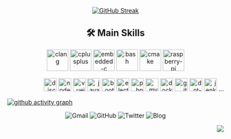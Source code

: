 
<div align="center">
<!--[![GitHub Stats](https://github-readme-stats.vercel.app/api?username=luswdev&show_icons=true&bg_color=30,606c88,3f4c6b&title_color=fff&text_color=fff&icon_color=fff&ring_color=81c8be&hide_border=true)](https://github.com/luswdev)-->
  
[![GitHub Streak](https://github-readme-streak-stats.herokuapp.com/?user=luswdev&background=283044&ring=81c8be&fire=81c8be&currStreakLabel=81c8be&currStreakNum=fff&sideNums=fff&sideLabels=fff&dates=ccc&hide_border=true)](https://github.com/luswdev)

</div>

<h2 align="center">🛠️ Main Skills</h2>
<p align="center">
  <img height="50" src="https://cdn.jsdelivr.net/gh/devicons/devicon@master/icons/c/c-plain.svg" title="clang" alt="clang">
  <img height="50" src="https://cdn.jsdelivr.net/gh/devicons/devicon@master/icons/cplusplus/cplusplus-plain.svg" title="cplusplus" alt="cplusplus">
  <img height="50" src="https://cdn.jsdelivr.net/gh/devicons/devicon@master/icons/embeddedc/embeddedc-original.svg" title="embedded-c" alt="embedded-c">  
  <img height="50" src="https://cdn.jsdelivr.net/gh/devicons/devicon/icons/bash/bash-original.svg" title="bash" alt="bash">
  <img height="50" src="https://cdn.jsdelivr.net/gh/devicons/devicon/icons/cmake/cmake-original.svg" title="cmake" alt="cmake">
  <img height="50" src="https://cdn.jsdelivr.net/gh/devicons/devicon@master/icons/raspberrypi/raspberrypi-original.svg" title="raspberry-pi" alt="raspberry-pi">
</p>
<p align="right">
  <img height="30" src="https://cdn.jsdelivr.net/gh/devicons/devicon@master/icons/discordjs/discordjs-original.svg" title="discordjs" alt="discordjs">
  <img height="30" src="https://cdn.jsdelivr.net/gh/devicons/devicon@master/icons/nodejs/nodejs-original.svg" title="nodejs" alt="nodejs">
  <img height="30" src="https://cdn.jsdelivr.net/gh/devicons/devicon@master/icons/vuejs/vuejs-original.svg" title="vuejs" alt="vuejs">
  <img height="30" src="https://cdn.jsdelivr.net/gh/devicons/devicon@master/icons/javascript/javascript-original.svg" title="javascript" alt="javascript">
  <img height="30" src="https://cdn.jsdelivr.net/gh/devicons/devicon@master/icons/bootstrap/bootstrap-plain.svg" title="bootstrap" alt="bootstrap">
  <img height="30" src="https://cdn.jsdelivr.net/gh/devicons/devicon@master/icons/electron/electron-original.svg" title="electron" alt="electron">
  <img height="30" src="https://cdn.jsdelivr.net/gh/devicons/devicon@master/icons/php/php-plain.svg" title="php" alt="php">
  <img height="30" src="https://cdn.jsdelivr.net/gh/devicons/devicon@master/icons/mysql/mysql-original.svg" title="mysql" alt="mysql">
  <img height="30" src="https://cdn.jsdelivr.net/gh/devicons/devicon@master/icons/docker/docker-plain.svg" title="docker" alt="docker"> 
  <img height="30" src="https://cdn.jsdelivr.net/gh/devicons/devicon@master/icons/git/git-original.svg" title="git" alt="git">
  <img height="30" src="https://cdn.jsdelivr.net/gh/devicons/devicon@master/icons/dot-net/dot-net-original.svg" title="dot-net" alt="dot-net">
  <img height="30" src="https://cdn.jsdelivr.net/gh/devicons/devicon@master/icons/jenkins/jenkins-original.svg" title="jenkins" alt="jenkins">
  ...
</p>

[![github activity graph](https://github-readme-activity-graph.vercel.app/graph?username=luswdev&hide_border=true&bg_color=transparent&hide_title=true&line=283044&color=transparent&point=6E8D88)](https://github.com/luswdev)

<p align="center">
  <a style="text-decoration:none" href="mailto:info@lusw.dev">
    <img src="https://img.shields.io/badge/-Gmail-ea4335?style=for-the-badge&logo=gmail&logoColor=white&color=283044" alt="Gmail" />
  </a>
  <a style="text-decoration:none" href="https://github.com/luswdev">
    <img src="https://img.shields.io/badge/-GitHub-181717?style=for-the-badge&logo=github&logoColor=white&color=283044" alt="GitHub" />
  </a>
  <a style="text-decoration:none" href="https://twitter.com/luswdev">
    <img src="https://img.shields.io/badge/-Twitter-1da1f2?style=for-the-badge&logo=twitter&logoColor=white&color=283044" alt="Twitter" />
  </a>  
  <a style="text-decoration:none" href="https://blog.lusw.dev">
    <img src="https://img.shields.io/badge/-Blog-0085A1?style=for-the-badge&logo=googlechrome&logoColor=white&color=283044" alt="Blog" />
  </a>
</p>



<p align="right">
  <img src="https://profile-counter.glitch.me/{luswdev}/count.svg" />
</p>


